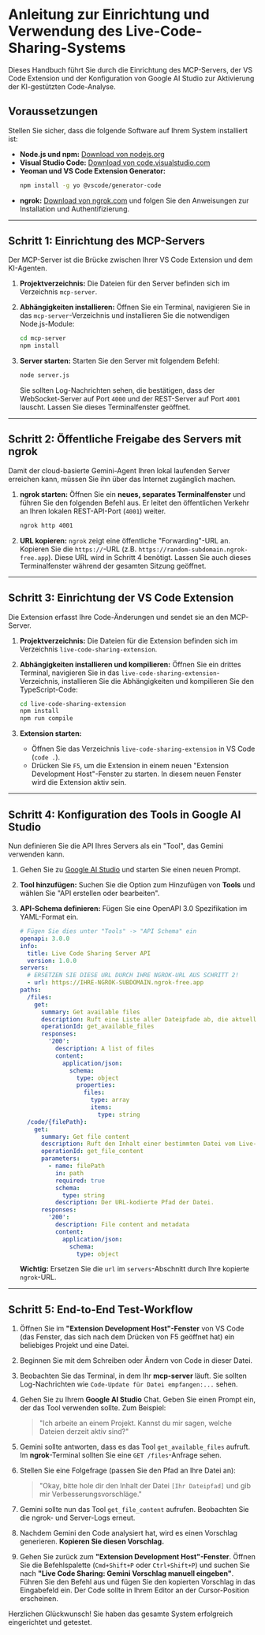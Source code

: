 # Anleitung zur Einrichtung und Verwendung des Live-Code-Sharing-Systems

Dieses Handbuch führt Sie durch die Einrichtung des MCP-Servers, der VS Code Extension und der Konfiguration von Google AI Studio zur Aktivierung der KI-gestützten Code-Analyse.

## Voraussetzungen

Stellen Sie sicher, dass die folgende Software auf Ihrem System installiert ist:

-   **Node.js und npm:** [Download von nodejs.org](https://nodejs.org/)
-   **Visual Studio Code:** [Download von code.visualstudio.com](https://code.visualstudio.com/)
-   **Yeoman und VS Code Extension Generator:**
    ```bash
    npm install -g yo @vscode/generator-code
    ```
-   **ngrok:** [Download von ngrok.com](https://ngrok.com/download) und folgen Sie den Anweisungen zur Installation und Authentifizierung.

---

## Schritt 1: Einrichtung des MCP-Servers

Der MCP-Server ist die Brücke zwischen Ihrer VS Code Extension und dem KI-Agenten.

1.  **Projektverzeichnis:**
    Die Dateien für den Server befinden sich im Verzeichnis `mcp-server`.

2.  **Abhängigkeiten installieren:**
    Öffnen Sie ein Terminal, navigieren Sie in das `mcp-server`-Verzeichnis und installieren Sie die notwendigen Node.js-Module:
    ```bash
    cd mcp-server
    npm install
    ```

3.  **Server starten:**
    Starten Sie den Server mit folgendem Befehl:
    ```bash
    node server.js
    ```
    Sie sollten Log-Nachrichten sehen, die bestätigen, dass der WebSocket-Server auf Port `4000` und der REST-Server auf Port `4001` lauscht. Lassen Sie dieses Terminalfenster geöffnet.

---

## Schritt 2: Öffentliche Freigabe des Servers mit ngrok

Damit der cloud-basierte Gemini-Agent Ihren lokal laufenden Server erreichen kann, müssen Sie ihn über das Internet zugänglich machen.

1.  **ngrok starten:**
    Öffnen Sie ein **neues, separates Terminalfenster** und führen Sie den folgenden Befehl aus. Er leitet den öffentlichen Verkehr an Ihren lokalen REST-API-Port (`4001`) weiter.
    ```bash
    ngrok http 4001
    ```

2.  **URL kopieren:**
    `ngrok` zeigt eine öffentliche "Forwarding"-URL an. Kopieren Sie die `https://`-URL (z.B. `https://random-subdomain.ngrok-free.app`). Diese URL wird in Schritt 4 benötigt. Lassen Sie auch dieses Terminalfenster während der gesamten Sitzung geöffnet.

---

## Schritt 3: Einrichtung der VS Code Extension

Die Extension erfasst Ihre Code-Änderungen und sendet sie an den MCP-Server.

1.  **Projektverzeichnis:**
    Die Dateien für die Extension befinden sich im Verzeichnis `live-code-sharing-extension`.

2.  **Abhängigkeiten installieren und kompilieren:**
    Öffnen Sie ein drittes Terminal, navigieren Sie in das `live-code-sharing-extension`-Verzeichnis, installieren Sie die Abhängigkeiten und kompilieren Sie den TypeScript-Code:
    ```bash
    cd live-code-sharing-extension
    npm install
    npm run compile
    ```

3.  **Extension starten:**
    -   Öffnen Sie das Verzeichnis `live-code-sharing-extension` in VS Code (`code .`).
    -   Drücken Sie `F5`, um die Extension in einem neuen "Extension Development Host"-Fenster zu starten. In diesem neuen Fenster wird die Extension aktiv sein.

---

## Schritt 4: Konfiguration des Tools in Google AI Studio

Nun definieren Sie die API Ihres Servers als ein "Tool", das Gemini verwenden kann.

1.  Gehen Sie zu [Google AI Studio](https://aistudio.google.com/) und starten Sie einen neuen Prompt.

2.  **Tool hinzufügen:** Suchen Sie die Option zum Hinzufügen von **Tools** und wählen Sie "API erstellen oder bearbeiten".

3.  **API-Schema definieren:** Fügen Sie eine OpenAPI 3.0 Spezifikation im YAML-Format ein.

    ```yaml
    # Fügen Sie dies unter "Tools" -> "API Schema" ein
    openapi: 3.0.0
    info:
      title: Live Code Sharing Server API
      version: 1.0.0
    servers:
      # ERSETZEN SIE DIESE URL DURCH IHRE NGROK-URL AUS SCHRITT 2!
      - url: https://IHRE-NGROK-SUBDOMAIN.ngrok-free.app
    paths:
      /files:
        get:
          summary: Get available files
          description: Ruft eine Liste aller Dateipfade ab, die aktuell auf dem Live-Code-Sharing-Server verfügbar sind.
          operationId: get_available_files
          responses:
            '200':
              description: A list of files
              content:
                application/json:
                  schema:
                    type: object
                    properties:
                      files:
                        type: array
                        items:
                          type: string
      /code/{filePath}:
        get:
          summary: Get file content
          description: Ruft den Inhalt einer bestimmten Datei vom Live-Code-Sharing-Server ab.
          operationId: get_file_content
          parameters:
            - name: filePath
              in: path
              required: true
              schema:
                type: string
              description: Der URL-kodierte Pfad der Datei.
          responses:
            '200':
              description: File content and metadata
              content:
                application/json:
                  schema:
                    type: object
    ```
    **Wichtig:** Ersetzen Sie die `url` im `servers`-Abschnitt durch Ihre kopierte `ngrok`-URL.

---

## Schritt 5: End-to-End Test-Workflow

1.  Öffnen Sie im **"Extension Development Host"-Fenster** von VS Code (das Fenster, das sich nach dem Drücken von F5 geöffnet hat) ein beliebiges Projekt und eine Datei.

2.  Beginnen Sie mit dem Schreiben oder Ändern von Code in dieser Datei.

3.  Beobachten Sie das Terminal, in dem Ihr **mcp-server** läuft. Sie sollten Log-Nachrichten wie `Code-Update für Datei empfangen:...` sehen.

4.  Gehen Sie zu Ihrem **Google AI Studio** Chat. Geben Sie einen Prompt ein, der das Tool verwenden sollte. Zum Beispiel:
    > "Ich arbeite an einem Projekt. Kannst du mir sagen, welche Dateien derzeit aktiv sind?"

5.  Gemini sollte antworten, dass es das Tool `get_available_files` aufruft. Im **ngrok**-Terminal sollten Sie eine `GET /files`-Anfrage sehen.

6.  Stellen Sie eine Folgefrage (passen Sie den Pfad an Ihre Datei an):
    > "Okay, bitte hole dir den Inhalt der Datei `[Ihr Dateipfad]` und gib mir Verbesserungsvorschläge."

7.  Gemini sollte nun das Tool `get_file_content` aufrufen. Beobachten Sie die ngrok- und Server-Logs erneut.

8.  Nachdem Gemini den Code analysiert hat, wird es einen Vorschlag generieren. **Kopieren Sie diesen Vorschlag.**

9.  Gehen Sie zurück zum **"Extension Development Host"-Fenster**. Öffnen Sie die Befehlspalette (`Cmd+Shift+P` oder `Ctrl+Shift+P`) und suchen Sie nach **"Live Code Sharing: Gemini Vorschlag manuell eingeben"**. Führen Sie den Befehl aus und fügen Sie den kopierten Vorschlag in das Eingabefeld ein. Der Code sollte in Ihrem Editor an der Cursor-Position erscheinen.

Herzlichen Glückwunsch! Sie haben das gesamte System erfolgreich eingerichtet und getestet.